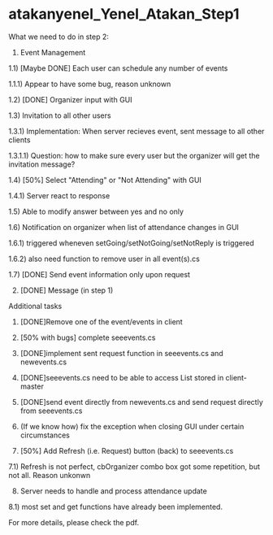 atakanyenel_Yenel_Atakan_Step1
==============================

What we need to do in step 2:

1) Event Management

1.1) [Maybe DONE] Each user can schedule any number of events

1.1.1) Appear to have some bug, reason unknown

1.2) [DONE] Organizer input with GUI

1.3) Invitation to all other users

1.3.1) Implementation: When server recieves event, sent message to all other clients

1.3.1.1) Question: how to make sure every user but the organizer will get the invitation message?

1.4) [50%] Select "Attending" or "Not Attending" with GUI

1.4.1) Server react to response

1.5) Able to modify answer between yes and no only

1.6) Notification on organizer when list of attendance changes in GUI

1.6.1) triggered wheneven setGoing/setNotGoing/setNotReply is triggered

1.6.2) also need function to remove user in all event(s).cs

1.7) [DONE] Send event information only upon request

2) [DONE] Message (in step 1)

Additional tasks

1) [DONE]Remove one of the event/events in client

2) [50% with bugs] complete seeevents.cs

3) [DONE]implement sent request function in seeevents.cs and newevents.cs

4) [DONE]seeevents.cs need to be able to access List<events> stored in client-master

5) [DONE]send event directly from newevents.cs and send request directly from seeevents.cs

6) (If we know how) fix the exception when closing GUI under certain circumstances

7) [50%] Add Refresh (i.e. Request) button (back) to seeevents.cs

7.1) Refresh is not perfect, cbOrganizer combo box got some repetition, but not all. Reason unkonwn

8) Server needs to handle and process attendance update

8.1) most set and get functions have already been implemented.

For more details, please check the pdf.
